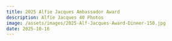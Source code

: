 ```yaml
---
title: 2025 Alfie Jacques Ambassador Award
description: Alfie Jacques 40 Photos
image: /assets/images/2025-Alf-Jacques-Award-Dinner-150.jpg
date: 2025-10-16
---
```


